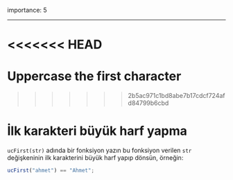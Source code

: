 importance: 5

---

<<<<<<< HEAD
=======
# Uppercase the first character
>>>>>>> 2b5ac971c1bd8abe7b17cdcf724afd84799b6cbd

# İlk karakteri büyük harf yapma

`ucFirst(str)` adında bir fonksiyon yazın bu fonksiyon verilen `str` değişkeninin ilk karakterini büyük harf yapıp dönsün, örneğin:

```js
ucFirst("ahmet") == "Ahmet";
```
